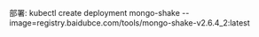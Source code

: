 部署: kubectl create deployment mongo-shake --image=registry.baidubce.com/tools/mongo-shake-v2.6.4_2:latest
